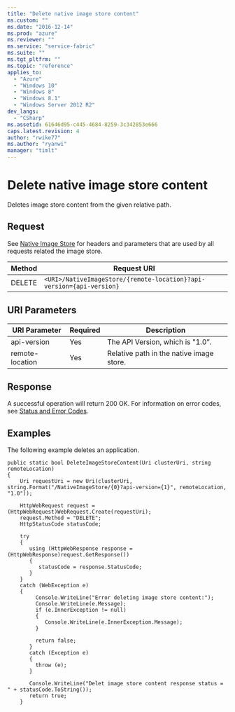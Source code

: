 ```yaml
---
title: "Delete native image store content"
ms.custom: ""
ms.date: "2016-12-14"
ms.prod: "azure"
ms.reviewer: ""
ms.service: "service-fabric"
ms.suite: ""
ms.tgt_pltfrm: ""
ms.topic: "reference"
applies_to: 
  - "Azure"
  - "Windows 10"
  - "Windows 8"
  - "Windows 8.1"
  - "Windows Server 2012 R2"
dev_langs: 
  - "CSharp"
ms.assetid: 61646d95-c445-4684-8259-3c342853e666
caps.latest.revision: 4
author: "rwike77"
ms.author: "ryanwi"
manager: "timlt"
---
```

# Delete native image store content
Deletes image store content from the given relative path.  
  
## Request  
 See [Native Image Store](native-image-store.md) for headers and parameters that are used by all requests related the image store.  
  
|Method|Request URI|  
|------------|-----------------|  
|DELETE|`<URI>/NativeImageStore/{remote-location}?api-version={api-version}`|  
  
## URI Parameters  
  
|URI Parameter|Required|Description|  
|-------------------|--------------|-----------------|  
|api-version|Yes|The API Version, which is "1.0”.|  
|remote-location|Yes|Relative path in the native image store.|  
  
## Response  
 A successful operation will return 200 OK. For information on error codes, see [Status and Error Codes](status-and-error-codes1.md).  
  
## Examples  
 The following example deletes an application.  
  
```  
public static bool DeleteImageStoreContent(Uri clusterUri, string remoteLocation)  
{  
    Uri requestUri = new Uri(clusterUri, string.Format("/NativeImageStore/{0}?api-version={1}", remoteLocation, "1.0"));  
  
    HttpWebRequest request = (HttpWebRequest)WebRequest.Create(requestUri);  
    request.Method = "DELETE";  
    HttpStatusCode statusCode;  
  
    try  
    {  
       using (HttpWebResponse response = (HttpWebResponse)request.GetResponse())  
       {  
          statusCode = response.StatusCode;  
       }  
    }  
    catch (WebException e)  
    {  
         Console.WriteLine("Error deleting image store content:");  
         Console.WriteLine(e.Message);  
         if (e.InnerException != null)  
         {  
            Console.WriteLine(e.InnerException.Message);  
         }  
  
         return false;  
       }  
       catch (Exception e)  
       {  
         throw (e);  
       }  
  
       Console.WriteLine("Delet image store content response status = " + statusCode.ToString());  
       return true;  
    }  
  
```